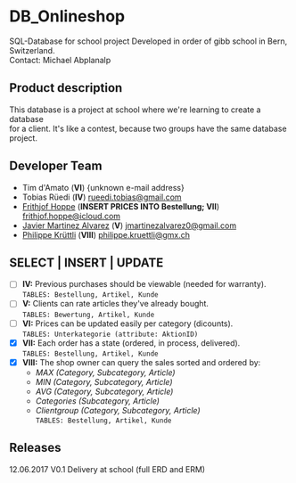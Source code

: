 # DB_Onlineshop
SQL-Database for school project
Developed in order of gibb school in Bern, Switzerland.    
Contact: Michael Abplanalp

## Product description
This database is a project at school where we're learning to create a database   
for a client. It's like a contest, because two groups have the same database project.

## Developer Team
- Tim d'Amato (**VI**) {unknown e-mail address}
- Tobias Rüedi (**IV**) rueedi.tobias@gmail.com
- [Frithjof Hoppe](https://github.com/frithjofhoppe) (**INSERT PRICES INTO Bestellung; VII**) frithjof.hoppe@icloud.com
- [Javier Martinez Alvarez](https://github.com/javi36) (**V**) jmartinezalvarez0@gmail.com
- [Philippe Krüttli](https://github.com/kruettlip) (**VIII**) philippe.kruettli@gmx.ch

## SELECT | INSERT | UPDATE
- [ ] **IV:**   Previous purchases should be viewable (needed for warranty).    
            `TABLES: Bestellung, Artikel, Kunde`    
- [ ] **V:**    Clients can rate articles they've already bought.    
            `TABLES: Bewertung, Artikel, Kunde`       
- [ ] **VI:**   Prices can be updated easily per category (dicounts).    
            `TABLES: Unterkategorie (attribute: AktionID)`        
- [x] **VII:**  Each order has a state (ordered, in process, delivered).    
            `TABLES: Bestellung, Artikel, Kunde`         
- [x] **VIII:** The shop owner can query the sales sorted and ordered by:    
   * *MAX (Category, Subcategory, Article)*    
   * *MIN (Category, Subcategory, Article)*    
   * *AVG (Category, Subcategory, Article)*    
   * *Categories (Subcategory, Article)*    
   * *Clientgroup (Category, Subcategory, Article)*    
            `TABLES: Bestellung, Artikel, Kunde`        

## Releases
12.06.2017			V0.1	Delivery at school (full ERD and ERM)    
